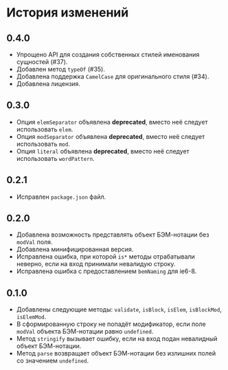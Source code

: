 История изменений
=================

0.4.0
-----

* Упрощено API для создания собственных стилей именования сущностей (#37).
* Добавлен метод `typeOf` (#35).
* Добавлена поддержка `CamelCase` для оригинального стиля (#34).
* Добавлена лицензия.

0.3.0
-----

* Опция `elemSeparator` объявлена **deprecated**, вместо неё следует использовать `elem`.
* Опция `modSeparator` объявлена **deprecated**, вместо неё следует использовать `mod`.
* Опция `literal` объявлена **deprecated**, вместо неё следует использовать `wordPattern`.

0.2.1
-----

* Исправлен `package.json` файл.

0.2.0
-----

* Добавлена возможность представлять объект БЭМ-нотации без `modVal` поля.
* Добавлена минифицированная версия.
* Исправлена ошибка, при которой `is*` методы отрабатывали неверно, если на вход принимали невалидую строку.
* Исправлена ошибка с предоставлением `bemNaming` для ie6-8.

0.1.0
-----

* Добавлены следующие методы: `validate`, `isBlock`, `isElem`, `isBlockMod`, `isElemMod`.
* В сформированную строку не попадёт модификатор, если поле `modVal` объекта БЭМ-нотации равно `undefined`.
* Метод `stringify` вызывает ошибку, если на вход подан невалидный объект БЭМ-нотации.
* Метод `parse` возвращает объект БЭМ-нотации без излишних полей со значением `undefined`.
